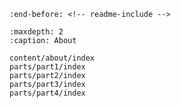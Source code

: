 ```{include} ../README.md
:end-before: <!-- readme-include -->
```

```{toctree}
:maxdepth: 2
:caption: About

content/about/index
parts/part1/index
parts/part2/index
parts/part3/index
parts/part4/index
```

